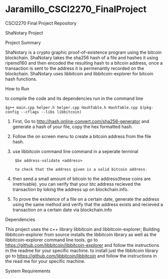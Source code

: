 # Jaramillo_CSCI2270_FinalProject
CSCI2270 Final Project Repository

ShaNotary Project

Project Summary 

ShaNotary is a crypto graphic proof-of-existence program using the bitcoin blockchain. ShaNotary takes the sha256 hash of a file and hashes it using ripemd160 and then encoded the resulting hash to a bitcoin address, once a transaction is sent to the address it is permenantly recorded on the blockchain. ShaNotary uses libbitcoin and libbitcoin-explorer for bitcoin hash functions. 

How to Run

to compile the code and its dependencies run in the command line 

    $g++ main.cpp helper.h helper.cpp HashTable.h HashTable.cpp $(pkg-config --cflags --libs libbitcoin)

1. First, Go to http://hash.online-convert.com/sha256-generator and generate a hash of your file, copy the hex          formatted hash. 

2. Follow the on screen menu to create a bitcoin address from the file hash. 

3. use libbitcoin command line command in a seperate terminal

        $bx address-validate <address> 
        
        to check that the address given is a valid bitcoin address. 

4. then send a small amount of bitcoin to the address(these coins are irretrivable). you can verify that your btc address recieved the transaction by loking the address up on blockchain.info. 

5. To prove the existence of a file on a certain date, generate the address using the same method and verify that the address exists and recieved a transaction on a certain date via blockchain.info 


Dependencies

This project uses the c++ library libbitcoin and libbitcoin-explorer; Building libbitcoin-explorer from source installs the libbitcoin library as well as the libbitcoin-explorer command line tools. 
go to https://github.com/libbitcoin/libbitcoin-explorer and follow the instructions in the readme for your specific machine. to install just the libbitcoin library go to https://github.com/libbitcoin/libbitcoin and follow the instructions in the read me for your specific machine. 



System Requirements



